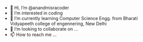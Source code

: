 - 👋 Hi, I’m @anandmisracoder
- 👀 I’m interested in coding
- 🌱 I’m currently learning Computer Science Engg. from Bharati Vidyapeeth college of engennering, New Delhi
- 💞️ I’m looking to collaborate on ...
- 📫 How to reach me ...

<!---
anandmisracoder/anandmisracoder is a ✨ special ✨ repository because its `README.md` (this file) appears on your GitHub profile.
You can click the Preview link to take a look at your changes.
--->
